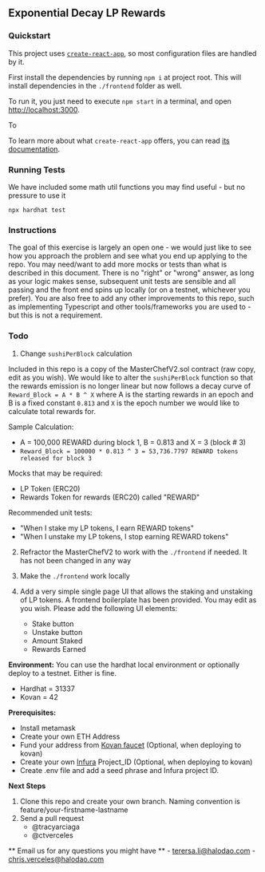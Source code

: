 ## Exponential Decay LP Rewards

### Quickstart

This project uses [`create-react-app`](https://create-react-app.dev/), so most
configuration files are handled by it.

First install the dependencies by running `npm i` at project root. This will install dependencies in the `./frontend` folder as well.

To run it, you just need to execute `npm start` in a terminal, and open
[http://localhost:3000](http://localhost:3000).

To

To learn more about what `create-react-app` offers, you can read
[its documentation](https://create-react-app.dev/docs/getting-started).

### Running Tests

We have included some math util functions you may find useful - but no pressure to use it

```
npx hardhat test
```

### Instructions

The goal of this exercise is largely an open one - we would just like to see how you approach the problem and see what you end up applying to the repo. You may need/want to add more mocks or tests than what is described in this document. There is no "right" or "wrong" answer, as long as your logic makes sense, subsequent unit tests are sensible and all passing and the front end spins up locally (or on a testnet, whichever you prefer). You are also free to add any other improvements to this repo, such as implementing Typescript and other tools/frameworks you are used to - but this is not a requirement.

### Todo

1. Change `sushiPerBlock` calculation

Included in this repo is a copy of the MasterChefV2.sol contract (raw copy, edit as you wish). We would like to alter the `sushiPerBlock` function so that the rewards emission is no longer linear but now follows a decay curve of `Reward_Block = A * B ^ X` where A is the starting rewards in an epoch and B is a fixed constant `0.813` and `X` is the epoch number we would like to calculate total rewards for.

Sample Calculation:

- A = 100,000 REWARD during block 1, B = 0.813 and X = 3 (block # 3)
- `Reward_Block = 100000 * 0.813 ^ 3 = 53,736.7797 REWARD tokens released for block 3`

Mocks that may be required:

- LP Token (ERC20)
- Rewards Token for rewards (ERC20) called "REWARD"

Recommended unit tests:

- "When I stake my LP tokens, I earn REWARD tokens"
- "When I unstake my LP tokens, I stop earning REWARD tokens"

2. Refractor the MasterChefV2 to work with the `./frontend` if needed. It has not been changed in any way

3. Make the `./frontend` work locally

4. Add a very simple single page UI that allows the staking and unstaking of LP tokens. A frontend boilerplate has been provided.
   You may edit as you wish. Please add the following UI elements:
   - Stake button
   - Unstake button
   - Amount Staked
   - Rewards Earned

**Environment:**
You can use the hardhat local environment or optionally deploy to a testnet. Either is fine.

- Hardhat = 31337
- Kovan = 42

**Prerequisites:**

- Install metamask
- Create your own ETH Address
- Fund your address from [Kovan faucet](https://faucet.kovan.network/) (Optional, when deploying to kovan)
- Create your own [Infura](https://infura.io/ "Infura") Project_ID (Optional, when deploying to kovan)
- Create .env file and add a seed phrase and Infura project ID.

**Next Steps**

1. Clone this repo and create your own branch. Naming convention is feature/your-firstname-lastname
2. Send a pull request
   - @tracyarciaga
   - @ctverceles

** Email us for any questions you might have ** - terersa.li@halodao.com - chris.verceles@halodao.com
